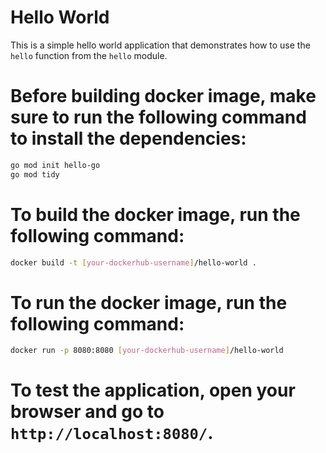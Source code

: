 # Hello World

This is a simple hello world application that demonstrates how to use the `hello` function from the `hello` module.

# Before building docker image, make sure to run the following command to install the dependencies:
```bash
go mod init hello-go
go mod tidy
```
# To build the docker image, run the following command:
```bash
docker build -t [your-dockerhub-username]/hello-world .
```
# To run the docker image, run the following command:
```bash
docker run -p 8080:8080 [your-dockerhub-username]/hello-world
```
# To test the application, open your browser and go to `http://localhost:8080/`.